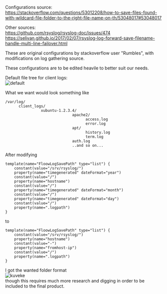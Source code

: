 Configurations source:  
https://stackoverflow.com/questions/53012208/how-to-save-files-found-with-wildcard-file-folder-to-the-right-file-name-on-th/53048017#53048017  

Other sources:  
https://github.com/rsyslog/rsyslog-doc/issues/474  
https://selivan.github.io/2017/02/07/rsyslog-log-forward-save-filename-handle-multi-line-failover.html  

These are original configurations by stackoverflow user "Rumbles", with modifications on log gathering source.

These configurations are to be edited heavile to better suit our needs.

Default file tree for client logs:  
![default](https://raw.githubusercontent.com/jisosomppi/log-analysis/master/images/orginalformattree.png)

What we want would look something like

```
/var/log/
      client_logs/
                xubuntu-1.2.3.4/
                              apache2/
                                    access.log
                                    error.log
                              apt/
                                    history.log
                                    term.log
                              auth.log
                              ..and so on...
```                              
After modifying

```
template(name="FloowLogSavePath" type="list") {
    constant(value="/srv/rsyslog/")
    property(name="timegenerated" dateFormat="year")
    constant(value="/")
    property(name="hostname")
    constant(value="/")
    property(name="timegenerated" dateFormat="month")
    constant(value="/")
    property(name="timegenerated" dateFormat="day")
    constant(value="/")
    property(name=".logpath")
}
```  
to  
```
template(name="FloowLogSavePath" type="list") {
    constant(value="/srv/rsyslog/")
    property(name="hostname")
    constant(value="-")
    property(name="fromhost-ip")
    constant(value="/")
    property(name=".logpath")
}
```
I got the wanted folder format  
![kuveke](https://raw.githubusercontent.com/jisosomppi/log-analysis/master/images/kuveke.png)  
though this requires much more research and digging in order to be included to the final product. 
